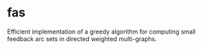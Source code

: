 # fas
Efficient implementation of a greedy algorithm for computing small feedback arc sets in directed weighted multi-graphs.
